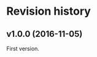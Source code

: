 Revision history
=======================================


v1.0.0 (2016-11-05)
---------------------------------------

First version.
